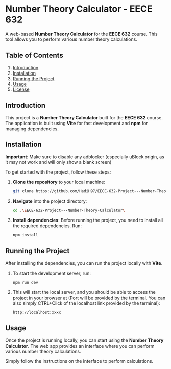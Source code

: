 # Number Theory Calculator - EECE 632

A web-based **Number Theory Calculator** for the **EECE 632** course. This tool allows you to perform various number theory calculations.

## Table of Contents

1. [Introduction](#introduction)
2. [Installation](#installation)
3. [Running the Project](#running-the-project)
4. [Usage](#usage)
5. [License](#license)

## Introduction

This project is a **Number Theory Calculator** built for the **EECE 632** course. The application is built using **Vite** for fast development and **npm** for managing dependencies.

## Installation
 **Important**: Make sure to disable any adblocker (especially uBlock origin, as it may not work and will only show a blank screen)

To get started with the project, follow these steps:

1. **Clone the repository** to your local machine:
    ```bash
    git clone https://github.com/HadiH97/EECE-632-Project---Number-Theory-Calculator.git
    ```

2. **Navigate** into the project directory:
    ```bash
    cd .\EECE-632-Project---Number-Theory-Calculator\
    ```

3. **Install dependencies**:
    Before running the project, you need to install all the required dependencies. Run:
    ```bash
    npm install
    ```

## Running the Project

After installing the dependencies, you can run the project locally with **Vite**.

1. To start the development server, run:
    ```bash
    npm run dev
    ```

2. This will start the local server, and you should be able to access the project in your browser at (Port will be provided by the terminal. You can also simply CTRL+Click of the localhost link provided by the terminal):
    ```
    http://localhost:xxxx
    ```

## Usage

Once the project is running locally, you can start using the **Number Theory Calculator**. The web app provides an interface where you can perform various number theory calculations.

Simply follow the instructions on the interface to perform calculations.


